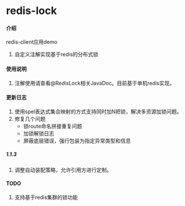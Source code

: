 # redis-lock

#### 介绍
redis-client应用demo
1. 自定义注解实现基于redis的分布式锁

#### 使用说明

1. 注解使用请查看@RedisLock相关JavaDoc。目前基于单机redis实现。


#### 更新日志

1. 使用spel表达式集合映射的方式支持同时加N把锁，解决多资源加锁问题。
2. 修复几个问题
    - 锁route命名拼接重复问题
    - 加锁解锁日志
    - 屏蔽底层错误，强行包装为指定异常类型和信息

##### 1.1.3
1. 调整自动装配策略，允许引用方进行定制。
#### TODO
1. 支持基于redis集群的锁功能
